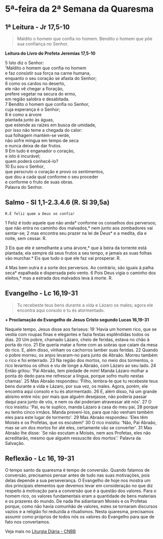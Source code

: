 # 5ª-feira da 2ª Semana da Quaresma

## 1ª Leitura - Jr 17,5-10

> Maldito o homem que confia no homem. Bendito o homem que põe sua confiança no Senhor.

**Leitura do Livro do Profeta Jeremias 17,5-10**

5 Isto diz o Senhor:   
 'Maldito o homem que confia no homem   
 e faz consistir sua força na carne humana,   
 enquanto o seu coração se afasta do Senhor;    
6 como os cardos no deserto,   
 ele não vê chegar a floração,   
 prefere vegetar na secura do ermo,   
 em região salobra e desabitada.    
7 Bendito o homem que confia no Senhor,   
 cuja esperança é o Senhor;    
8 é como a árvore   
 plantada junto às águas,   
 que estende as raízes em busca de umidade,   
 por isso não teme a chegada do calor:   
 sua folhagem mantém-se verde,   
 não sofre míngua em tempo de seca   
 e nunca deixa de dar frutos.    
9 Em tudo é enganador o coração,   
 e isto é incurável;   
 quem poderá conhecê-lo?    
10 Eu sou o Senhor,   
 que perscruto o coração e provo os sentimentos,   
 que dou a cada qual conforme o seu proceder   
 e conforme o fruto de suas obras.   
 Palavra do Senhor.

## Salmo - Sl 1,1-2.3.4.6 (R. Sl 39,5a)

`R.É feliz quem a Deus se confia!`

1 Feliz é todo aquele que não anda* 
 conforme os conselhos dos perversos; 
 que não entra no caminho dos malvados,* 
 nem junto aos zombadores vai sentar-se; 
2 mas encontra seu prazer na lei de Deus* 
 e a medita, dia e noite, sem cessar.  R. 
 
3 Eis que ele é semelhante a uma árvore,* 
 que à beira da torrente está plantada; 
 ela sempre dá seus frutos a seu tempo, 
 e jamais as suas folhas vão murchar.* 
 Eis que tudo o que ele faz vai prosperar.  R. 
 
4 Mas bem outra é a sorte dos perversos. 
 Ao contrário, são iguais à palha seca* 
 espalhada e dispersada pelo vento. 
6 Pois Deus vigia o caminho dos eleitos,* 
 mas a estrada dos malvados leva à morte.  R.

## Evangelho - Lc 16,19-31

> Tu recebeste teus bens durante a vida e Lázaro os males; agora ele encontra aqui consolo e tu és atormentado.

**+ Proclamação do Evangelho de Jesus Cristo segundo Lucas 16,19-31**

Naquele tempo, Jesus disse aos fariseus: 
19 'Havia um homem rico, 
 que se vestia com roupas finas e elegantes 
 e fazia festas esplêndidas todos os dias. 
20 Um pobre, chamado Lázaro, cheio de feridas, 
 estava no chão à porta do rico. 
21 Ele queria matar a fome 
 com as sobras que caíam da mesa do rico. 
 E, além disso, vinham os cachorros lamber suas feridas. 
22 Quando o pobre morreu, 
 os anjos levaram-no para junto de Abraão. 
 Morreu também o rico e foi enterrado. 
23 Na região dos mortos, no meio dos tormentos, 
 o rico levantou os olhos e viu de longe a Abraão, 
 com Lázaro ao seu lado. 
24 Então gritou: 'Pai Abraão, tem piedade de mim! 
 Manda Lázaro molhar a ponta do dedo 
 para me refrescar a língua, 
 porque sofro muito nestas chamas'. 
25 Mas Abraão respondeu: 'Filho, lembra-te 
 que tu recebeste teus bens durante a vida 
 e Lázaro, por sua vez, os males. 
 Agora, porém, ele encontra aqui consolo 
 e tu és atormentado. 
26 E, além disso, há um grande abismo entre nós: 
 por mais que alguém desejasse, 
 não poderia passar daqui para junto de vós, 
 e nem os daí poderiam atravessar até nós'. 
27 O rico insistiu: 'Pai, eu te suplico, 
 manda Lázaro à casa do meu pai, 
28 porque eu tenho cinco irmãos. 
 Manda preveni-los, para que não venham também eles 
 para este lugar de tormento'. 
29 Mas Abraão respondeu: 
 'Eles têm Moisés e os Profetas, que os escutem!' 
30 O rico insistiu: 'Não, Pai Abraão, 
 mas se um dos mortos for até eles, 
 certamente vão se converter'. 
31 Mas Abraão lhe disse: 
 `Se não escutam a Moisés, nem aos Profetas, 
 eles não acreditarão, 
 mesmo que alguém ressuscite dos mortos'.' 
 Palavra da Salvação.

## Reflexão - Lc 16, 19-31

O tempo santo da quaresma é tempo de conversão. Quando falamos de conversão, precisamos pensar antes de tudo nas suas motivações, pois delas depende a sua perseverança. O Evangelho de hoje nos mostra um dos principais elementos que devemos levar em consideração no que diz respeito à motivação para a conversão que é a questão dos valores. Para o homem rico, os valores fundamentais eram a quantidade de bens materiais e os prazeres do mundo. De nada lhe adiantaram Moisés e os Profetas porque, como não havia comunhão de valores, estes se tornaram discursos vazios e a religião foi reduzida a ritualismos. Nesta quaresma, precisamos assumir como próprios de todos nós os valores do Evangelho para que de fato nos convertamos.

Veja mais no [Liturgia Diária - CNBB](http://liturgiadiaria.cnbb.org.br/app/user/user/UserView.php?ano=2017&mes=3&dia=16)